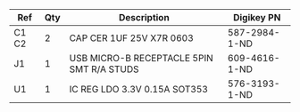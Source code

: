|Ref|Qty|Description|Digikey PN|
|---|---|-----------|------|
|C1 C2|2|CAP CER 1UF 25V X7R 0603|587-2984-1-ND|
|J1|1|USB MICRO-B RECEPTACLE 5PIN SMT R/A STUDS|609-4616-1-ND|
|U1|1|IC REG LDO 3.3V 0.15A SOT353|576-3193-1-ND|


